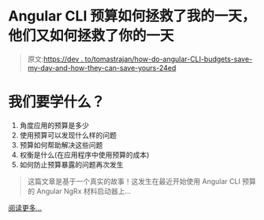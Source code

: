 # Angular CLI 预算如何拯救了我的一天，他们又如何拯救了你的一天

> 原文:[https://dev . to/tomastrajan/how-do-angular-CLI-budgets-save-my-day-and-how-they-can-save-yours-24ed](https://dev.to/tomastrajan/how-did-angular-cli-budgets-save-my-day-and-how-they-can-save-yours-24ed)

# 我们要学什么？

1.  角度应用的预算是多少
2.  使用预算可以发现什么样的问题
3.  预算如何帮助解决这些问题
4.  权衡是什么(在应用程序中使用预算的成本)
5.  如何防止预算暴露的问题再次发生

> 这篇文章是基于一个真实的故事！这发生在最近开始使用 Angular CLI 预算的 Angular NgRx 材料启动器上…

[阅读更多...](https://medium.com/tomastrajan/how-did-angular-cli-budgets-save-my-day-and-how-they-can-save-yours-300d534aae7a)